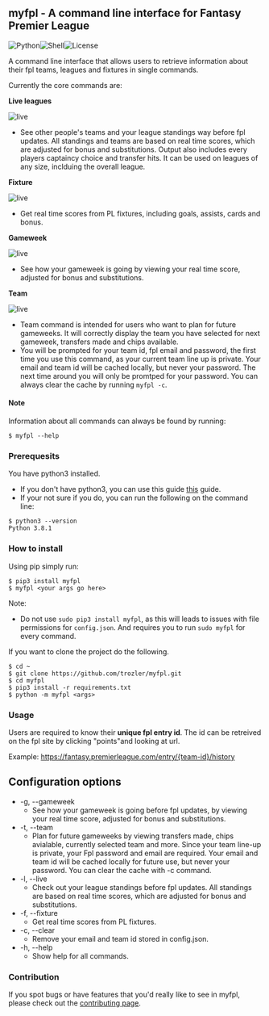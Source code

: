 ## myfpl - A command line interface for Fantasy Premier League

![Python][2]![Shell][1]![License][3]

A command line interface that allows users to retrieve information about their fpl teams, leagues and fixtures in single commands.

Currently the core commands are:

**Live leagues**

![live](./promo/live.gif)

- See other people's teams and your league standings way before fpl updates. All standings and teams are based on real time scores, which are adjusted for bonus and substitutions. Output also includes every players captaincy choice and transfer hits. It can be used on leagues of any size, inclduing the overall league.

**Fixture**

![live](./promo/fix.gif)

- Get real time scores from PL fixtures, including goals, assists, cards and bonus.

**Gameweek**

![live](./promo/gw.gif)

- See how your gameweek is going by viewing your real time score, adjusted for bonus and substitutions.

**Team**

![live](./promo/team.gif)

- Team command is intended for users who want to plan for future gameweeks. It will correctly display the team you have selected for next gameweek, transfers made and chips available.
- You will be prompted for your team id, fpl email and password, the first time you use this command, as your current team line up is private. Your email and team id will be cached locally, but never your password. The next time around you will only be promtped for your password. You can always clear the cache by running `myfpl -c`.

#### Note

Information about all commands can always be found by running:

```
$ myfpl --help
```

### Prerequesits

You have python3 installed.

- If you don't have python3, you can use this guide [this](https://realpython.com/installing-python/#how-to-install-python-on-macos) guide.
- If your not sure if you do, you can run the following on the command line:

```
$ python3 --version
Python 3.8.1
```

### How to install

Using pip simply run:

```
$ pip3 install myfpl
$ myfpl <your args go here>
```

Note:

- Do not use `sudo pip3 install myfpl`, as this will leads to issues with file permissions for `config.json`. And requires you to run `sudo myfpl` for every command.

If you want to clone the project do the following.

```
$ cd ~
$ git clone https://github.com/trozler/myfpl.git
$ cd myfpl
$ pip3 install -r requirements.txt
$ python -m myfpl <args>
```

### Usage

Users are required to know their **unique fpl entry id**. The id can be retreived on the fpl site by clicking "points"and looking at url.

Example: https://fantasy.premierleague.com/entry/{team-id}/history

## Configuration options

- -g, --gameweek
  - See how your gameweek is going before fpl updates, by viewing your real time score, adjusted for bonus and substitutions.
- -t, --team
  - Plan for future gameweeks by viewing transfers made, chips avialable, currently selected team and more. Since your team line-up is private, your Fpl password and email are required. Your email and team id will be cached locally for future use, but never your password. You can clear the cache with -c command.
- -l, --live
  - Check out your league standings before fpl updates. All standings are based on real time scores, which are adjusted for bonus and substitutions.
- -f, --fixture
  - Get real time scores from PL fixtures.
- -c, --clear
  - Remove your email and team id stored in config.json.
- -h, --help
  - Show help for all commands.

### Contribution

If you spot bugs or have features that you'd really like to see in myfpl, please check out the [contributing page](https://github.com/trozler/myfpl/blob/master/.github/CONTRIBUTING.md).

[1]: https://img.shields.io/badge/-Shell-89e051
[2]: https://img.shields.io/badge/python-3.3+-blue
[3]: https://img.shields.io/badge/license-MIT-orange
